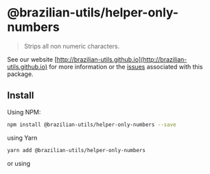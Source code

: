 # @brazilian-utils/helper-only-numbers

> Strips all non numeric characters.

See our website [http://brazilian-utils.github.io](http://brazilian-utils.github.io) for more information or the [issues](https://github.com/brazilian-utils/brazilian-utils/issues?q=is%3Aissue+helper-only-numbers) associated with this package.

## Install

Using NPM:

```sh
npm install @brazilian-utils/helper-only-numbers --save
```

using Yarn

```sh
yarn add @brazilian-utils/helper-only-numbers
```

or using <script> tag

```html
<script
  type="text/javascript"
  src="https://unpkg.com/@brazilian-utils/helper-only-numbers/dist/helper-only-numbers.umd.production.js"
></script>
```

## Usage

```js
onlyNumbers('527.328.336-12'); // 52732833612
onlyNumbers('123abc456?.#789xyz 0'); // 1234567890
```
